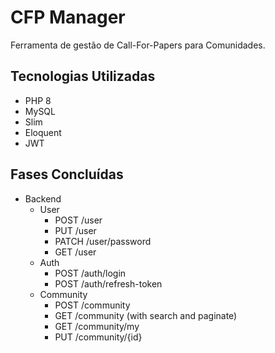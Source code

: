 # CFP Manager
Ferramenta de gestão de Call-For-Papers para Comunidades.

## Tecnologias Utilizadas
- PHP 8
- MySQL
- Slim
- Eloquent
- JWT

## Fases Concluídas

- Backend
  - User
    - POST /user
    - PUT /user
    - PATCH /user/password
    - GET /user
  - Auth
    - POST /auth/login
    - POST /auth/refresh-token
  - Community
    - POST /community
    - GET /community (with search and paginate)
    - GET /community/my
    - PUT /community/{id}